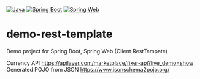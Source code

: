 [![Java](https://img.shields.io/badge/Java-E43222??style=for-the-badge&logo=openjdk&logoColor=FFFFFF)](https://java.com/)
[![Spring Boot](https://img.shields.io/badge/Spring_Boot-FFFFFF??style=for-the-badge&logo=Spring)](https://spring.io/projects/spring-boot/)
[![Spring Web](https://img.shields.io/badge/Spring_Web-FFFFFF??style=for-the-badge&logo=Spring)](https://spring.io/guides/gs/serving-web-content/)

# demo-rest-template
Demo project for Spring Boot, Spring Web (Client RestTempate)

Currency API https://apilayer.com/marketplace/fixer-api?live_demo=show
Generated POJO from JSON https://www.jsonschema2pojo.org/
